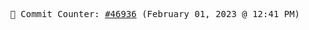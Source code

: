 <p align="center">
    <samp>
        📮 Commit Counter: <a href="https://github.com/Javascript-void0/Javascript-void0/commits/main">#46936</a> (February 01, 2023 @ 12:41 PM)
    </samp>
</p>